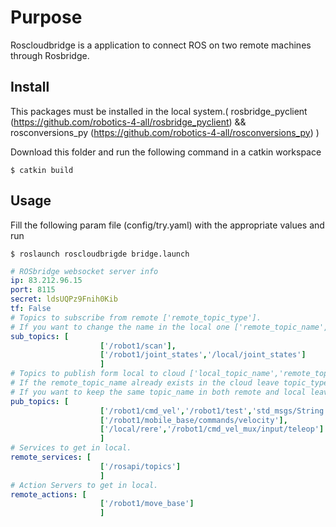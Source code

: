 Purpose
======
Roscloudbridge is a application to connect ROS on two remote machines through Rosbridge. 


Install
------

This packages must be installed in the local system.( rosbridge_pyclient (https://github.com/robotics-4-all/rosbridge_pyclient) && rosconversions_py (https://github.com/robotics-4-all/rosconversions_py) )

Download this folder and run the following command in a catkin workspace

    $ catkin build

Usage
---------------

Fill the following param file (config/try.yaml) with the appropriate values and run

    $ roslaunch roscloudbrigde bridge.launch
   

```yaml
# ROSbridge websocket server info
ip: 83.212.96.15
port: 8115
secret: ldsUQPz9Fnih0Kib
tf: False
# Topics to subscribe from remote ['remote_topic_type'].
# If you want to change the name in the local one ['remote_topic_name','local_topic_name']
sub_topics: [
                    ['/robot1/scan'],
                    ['/robot1/joint_states','/local/joint_states']
                    ]
# Topics to publish form local to cloud ['local_topic_name','remote_topic_name','topic_type'].
# If the remote_topic_name already exists in the cloud leave topic_type empty.
# If you want to keep the same topic_name in both remote and local leave local_topic_name empty.
pub_topics: [
                    ['/robot1/cmd_vel','/robot1/test','std_msgs/String'],
                    ['/robot1/mobile_base/commands/velocity'],
                    ['/local/rere','/robot1/cmd_vel_mux/input/teleop']  
                    ]
# Services to get in local.
remote_services: [
                    ['/rosapi/topics']
                    ]
# Action Servers to get in local.
remote_actions: [
                    ['/robot1/move_base']
                    ]
```         
